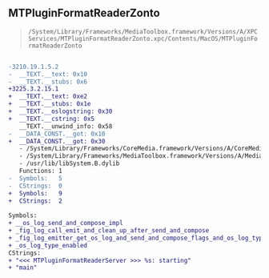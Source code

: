 ## MTPluginFormatReaderZonto

> `/System/Library/Frameworks/MediaToolbox.framework/Versions/A/XPCServices/MTPluginFormatReaderZonto.xpc/Contents/MacOS/MTPluginFormatReaderZonto`

```diff

-3210.19.1.5.2
-  __TEXT.__text: 0x10
-  __TEXT.__stubs: 0x6
+3225.3.2.15.1
+  __TEXT.__text: 0xe2
+  __TEXT.__stubs: 0x1e
+  __TEXT.__oslogstring: 0x30
+  __TEXT.__cstring: 0x5
   __TEXT.__unwind_info: 0x58
-  __DATA_CONST.__got: 0x10
+  __DATA_CONST.__got: 0x30
   - /System/Library/Frameworks/CoreMedia.framework/Versions/A/CoreMedia
   - /System/Library/Frameworks/MediaToolbox.framework/Versions/A/MediaToolbox
   - /usr/lib/libSystem.B.dylib
   Functions: 1
-  Symbols:   5
-  CStrings:  0
+  Symbols:   9
+  CStrings:  2
 
Symbols:
+ __os_log_send_and_compose_impl
+ _fig_log_call_emit_and_clean_up_after_send_and_compose
+ _fig_log_emitter_get_os_log_and_send_and_compose_flags_and_os_log_type
+ _os_log_type_enabled
CStrings:
+ "<<< MTPluginFormatReaderServer >>> %s: starting"
+ "main"

```
